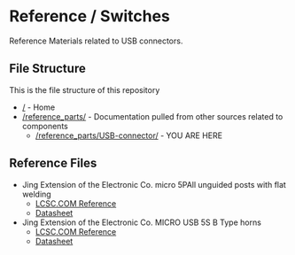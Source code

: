 # Reference / Switches

Reference Materials related to USB connectors.

## File Structure

This is the file structure of this repository

* [/](/README.md) - Home
* [/reference_parts/](/reference_parts/) - Documentation pulled from other sources related to components
  * [/reference_parts/USB-connector/](/reference_parts/USB-connector/) - YOU ARE HERE

## Reference Files

* Jing Extension of the Electronic Co. micro 5PAll unguided posts with flat welding
  * [LCSC.COM Reference](JEEC-LCSC-micro-5PAll-posts-are-not-guided-Flat-welding-High-temperature_C77238_lcsc.com.pdf)
  * [Datasheet](JEEC-LCSC-micro-5PAll-posts-are-not-guided-Flat-welding-High-temperature_C77238_datasheet.pdf)
* Jing Extension of the Electronic Co. MICRO USB 5S B Type horns
  * [LCSC.COM Reference](JEEC-LCSC-MICRO-USB-5S-B-Type-horns-High-temperature_C10418_lcsc.com.pdf)
  * [Datasheet](JEEC-LCSC-MICRO-USB-5S-B-Type-horns-High-temperature_C10418_datasheet.pdf)
